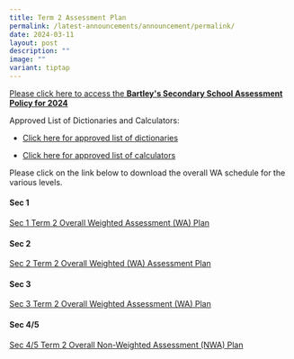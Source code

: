 ```yaml
---
title: Term 2 Assessment Plan
permalink: /latest-announcements/announcement/permalink/
date: 2024-03-11
layout: post
description: ""
image: ""
variant: tiptap
---
```

<p><a href="https://www.bartleysec.moe.edu.sg/our-holistic-curriculum/instructional-programmes/assessment-matters/" rel="noopener noreferrer nofollow" target="_blank"><u>Please click here to access the </u></a><strong><a href="https://www.bartleysec.moe.edu.sg/our-holistic-curriculum/instructional-programmes/assessment-matters/" rel="noopener noreferrer nofollow" target="_blank"><u>Bartley's Secondary School Assessment Policy for 2024</u></a></strong>
</p>
<p>Approved List of Dictionaries and Calculators:</p>
<ul data-tight="true" class="tight">
<li>
<p><a href="/files/list_of_approved_mtl_dictionaries_2024_exam.pdf" rel="noopener noreferrer nofollow" target="_blank">Click here for approved list of dictionaries</a>
</p>
</li>
<li>
<p><a href="/files/guidelines_on_the_use_of_calculators_for_2024_exam__website_.pdf" rel="noopener noreferrer nofollow" target="_blank">Click here for approved list of calculators</a>
</p>
</li>
</ul>
<p>Please click on the link below to download the overall WA schedule for
the various levels.</p>
<h4>Sec 1</h4>
<p><a href="/files/S1_Term_2_WA_Overall_Schedule.pdf" rel="noopener noreferrer nofollow" target="_blank">Sec 1 Term 2 Overall Weighted Assessment (WA) Plan</a>
</p>
<p></p>
<h4>Sec 2</h4>
<p><a href="/files/S2_Term_2_WA_Overall_Schedule.pdf" rel="noopener noreferrer nofollow" target="_blank">Sec 2 Term 2 Overall Weighted (WA) Assessment Plan</a>
</p>
<h4>Sec 3</h4>
<p><a href="/files/S3_Term_2_WA_Overall_Schedule.pdf" rel="noopener noreferrer nofollow" target="_blank">Sec 3 Term 2 Overall Weighted Assessment (WA) Plan</a>
</p>
<h4>Sec 4/5</h4>
<p><a href="/files/S4_5_Term_2_NWA_Overall_Schedule.pdf" rel="noopener noreferrer nofollow" target="_blank">Sec 4/5 Term 2 Overall Non-Weighted Assessment (NWA) Plan</a>
</p>
<p></p>
<p></p>
<p></p>